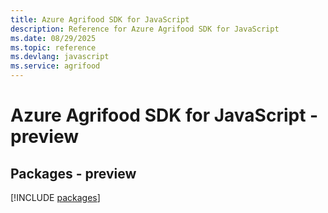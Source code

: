 ```yaml
---
title: Azure Agrifood SDK for JavaScript
description: Reference for Azure Agrifood SDK for JavaScript
ms.date: 08/29/2025
ms.topic: reference
ms.devlang: javascript
ms.service: agrifood
---
```

# Azure Agrifood SDK for JavaScript - preview
## Packages - preview
[!INCLUDE [packages](agrifood-index.md)]